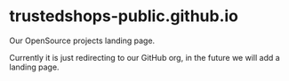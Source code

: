 # trustedshops-public.github.io

Our OpenSource projects landing page.

Currently it is just redirecting to our GitHub org, in the future we will add a landing page.
